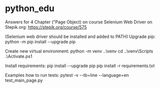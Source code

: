 # python_edu

Answers for 4 Chapter ("Page Object) on course Selenium Web Driver on Stepik.org: https://stepik.org/course/575

(Selenium web driver should be installed and added to PATH)
Upgrade pip:
python -m pip install --upgrade pip

Create new virtual environment:
python -m venv ..\venv
cd  ..\venv\Scripts\
.\Activate.ps1

Install requirements:
pip install --upgrade pip
pip install -r requirements.txt

Examples how to run tests:
pytest -v --tb=line --language=en test_main_page.py
